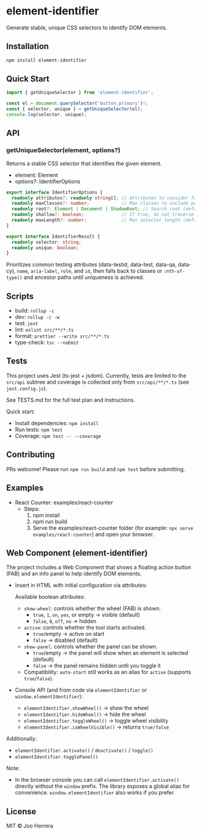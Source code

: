 # element-identifier

Generate stable, unique CSS selectors to identify DOM elements.

## Installation

```bash
npm install element-identifier
```

## Quick Start

```typescript
import { getUniqueSelector } from 'element-identifier';

const el = document.querySelector('button.primary')!;
const { selector, unique } = getUniqueSelector(el);
console.log(selector, unique);
```

## API

### getUniqueSelector(element, options?)

Returns a stable CSS selector that identifies the given element.

- element: Element
- options?: IdentifierOptions

```ts
export interface IdentifierOptions {
  readonly attributes?: readonly string[]; // Attributes to consider for uniqueness
  readonly maxClasses?: number;            // Max classes to include per element (default: 2)
  readonly root?: Element | Document | ShadowRoot; // Search root (default: document.body)
  readonly shallow?: boolean;              // If true, do not traverse ancestors
  readonly maxLength?: number;             // Max selector length (default: 512)
}

export interface IdentifierResult {
  readonly selector: string;
  readonly unique: boolean;
}
```

Prioritizes common testing attributes (data-testid, data-test, data-qa, data-cy), `name`, `aria-label`, `role`, and `id`, then falls back to classes or `:nth-of-type()` and ancestor paths until uniqueness is achieved.

## Scripts

- build: `rollup -c`
- dev: `rollup -c -w`
- test: `jest`
- lint: `eslint src/**/*.ts`
- format: `prettier --write src/**/*.ts`
- type-check: `tsc --noEmit`

## Tests

This project uses Jest (ts-jest + jsdom). Currently, tests are limited to the `src/api` subtree and coverage is collected only from `src/api/**/*.ts` (see `jest.config.js`).

See TESTS.md for the full test plan and instructions.

Quick start:
- Install dependencies: `npm install`
- Run tests: `npm test`
- Coverage: `npm test -- --coverage`

## Contributing

PRs welcome! Please run `npm run build` and `npm test` before submitting.

## Examples

- React Counter: examples/react-counter
  - Steps:
    1. npm install
    2. npm run build
    3. Serve the examples/react-counter folder (for example: `npx serve examples/react-counter`) and open your browser.

## Web Component (element-identifier)

The project includes a Web Component that shows a floating action button (FAB) and an info panel to help identify DOM elements.

- Insert in HTML with initial configuration via attributes:
  
  <element-identifier 
    show-wheel="true" 
    active="false" 
    show-panel="true">
  </element-identifier>
  
  Available boolean attributes:
  - `show-wheel`: controls whether the wheel (FAB) is shown.
    - `true`, `1`, `on`, `yes`, or empty → visible (default)
    - `false`, `0`, `off`, `no` → hidden
  - `active`: controls whether the tool starts activated.
    - `true`/empty → active on start
    - `false` → disabled (default)
  - `show-panel`: controls whether the panel can be shown.
    - `true`/empty → the panel will show when an element is selected (default)
    - `false` → the panel remains hidden until you toggle it
  - Compatibility: `auto-start` still works as an alias for `active` (supports `true`/`false`).

- Console API (and from code via `elementIdentifier` or `window.elementIdentifier`):
  - `elementIdentifier.showWheel()` → show the wheel
  - `elementIdentifier.hideWheel()` → hide the wheel
  - `elementIdentifier.toggleWheel()` → toggle wheel visibility
  - `elementIdentifier.isWheelVisible()` → returns `true/false`

Additionally:
  - `elementIdentifier.activate()` / `deactivate()` / `toggle()`
  - `elementIdentifier.togglePanel()`

Note:
- In the browser console you can call `elementIdentifier.activate()` directly without the `window` prefix. The library exposes a global alias for convenience. `window.elementIdentifier` also works if you prefer.

## License

MIT © Joo Herrera
